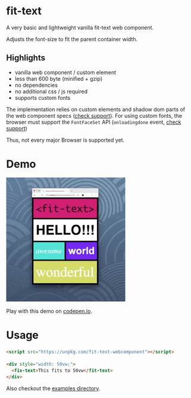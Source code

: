 # fit-text

A very basic and lightweight vanilla fit-text web component.

Adjusts the font-size to fit the parent container width.

## Highlights

 - vanilla web component / custom element
 - less than 600 byte (minified + gzip)
 - no dependencies
 - no additional css / js required
 - supports custom fonts

The implementation relies on custom elements and shadow dom parts of the web component specs
([check support](https://developer.mozilla.org/en-US/docs/Web/Web_Components#Browser_support)).
For using custom fonts, the browser must support the `FontFaceSet` API (`onloadingdone` event,
[check support](https://developer.mozilla.org/kab/docs/Web/API/FontFaceSet#Browser_compatibility))

Thus, not every major Browser is supported yet.

# Demo

[![Demo on Codepen](./demo.gif)](https://codepen.io/lipp/pen/YJGvEe?editors=1100#0)

Play with this demo on [codepen.io](https://codepen.io/lipp/pen/YJGvEe?editors=1100#0).

# Usage

```html
<script src="https://unpkg.com/fit-text-webcomponent"></script>

<div style="width: 50vw;">
  <fix-text>This fits to 50vw</fit-text>
</div>
```

Also checkout the [examples directory](./examples).

